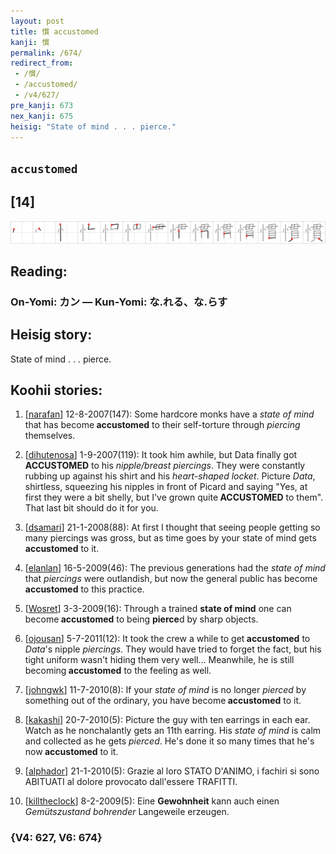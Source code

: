 ```yaml
---
layout: post
title: 慣 accustomed
kanji: 慣
permalink: /674/
redirect_from:
 - /慣/
 - /accustomed/
 - /v4/627/
pre_kanji: 673
nex_kanji: 675
heisig: "State of mind . . . pierce."
---
```


## `accustomed`

## [14]

<div class="stroke"><img src="../images/E685A3.png" /></div>

## Reading:

### On-Yomi: カン &mdash; Kun-Yomi: な.れる、な.らす

## Heisig story:

State of mind . . . pierce.

## Koohii stories:

1) [<a href="http://kanji.koohii.com/profile/narafan">narafan</a>] 12-8-2007(147): Some hardcore monks have a <em>state of mind</em> that has become<strong> accustomed</strong> to their self-torture through <em>piercing</em> themselves.

2) [<a href="http://kanji.koohii.com/profile/dihutenosa">dihutenosa</a>] 1-9-2007(119): It took him awhile, but Data finally got<strong> ACCUSTOMED</strong> to his <em>nipple/breast piercings</em>. They were constantly rubbing up against his shirt and his <em>heart-shaped locket</em>. Picture <em>Data</em>, shirtless, squeezing his nipples in front of Picard and saying &quot;Yes, at first they were a bit shelly, but I&#039;ve grown quite<strong> ACCUSTOMED</strong> to them&quot;. That last bit should do it for you.

3) [<a href="http://kanji.koohii.com/profile/dsamari">dsamari</a>] 21-1-2008(88): At first I thought that seeing people getting so many piercings was gross, but as time goes by your state of mind gets<strong> accustomed</strong> to it.

4) [<a href="http://kanji.koohii.com/profile/elanlan">elanlan</a>] 16-5-2009(46): The previous generations had the <em>state of mind</em> that <em>piercings</em> were outlandish, but now the general public has become<strong> accustomed</strong> to this practice.

5) [<a href="http://kanji.koohii.com/profile/Wosret">Wosret</a>] 3-3-2009(16): Through a trained <strong>state of mind</strong> one can become<strong> accustomed</strong> to being <strong>pierce</strong>d by sharp objects.

6) [<a href="http://kanji.koohii.com/profile/ojousan">ojousan</a>] 5-7-2011(12): It took the crew a while to get<strong> accustomed</strong> to <em>Data</em>&#039;s nipple <em>piercings</em>. They would have tried to forget the fact, but his tight uniform wasn&#039;t hiding them very well... Meanwhile, he is still becoming<strong> accustomed</strong> to the feeling as well.

7) [<a href="http://kanji.koohii.com/profile/johngwk">johngwk</a>] 11-7-2010(8): If your <em>state of mind</em> is no longer <em>pierced</em> by something out of the ordinary, you have become<strong> accustomed</strong> to it.

8) [<a href="http://kanji.koohii.com/profile/kakashi">kakashi</a>] 20-7-2010(5): Picture the guy with ten earrings in each ear. Watch as he nonchalantly gets an 11th earring. His <em>state of mind</em> is calm and collected as he gets <em>pierced</em>. He&#039;s done it so many times that he&#039;s now<strong> accustomed</strong> to it.

9) [<a href="http://kanji.koohii.com/profile/alphador">alphador</a>] 21-1-2010(5): Grazie al loro STATO D&#039;ANIMO, i fachiri si sono ABITUATI al dolore provocato dall&#039;essere TRAFITTI.

10) [<a href="http://kanji.koohii.com/profile/killtheclock">killtheclock</a>] 8-2-2009(5): Eine <strong>Gewohnheit</strong> kann auch einen <em>Gemütszustand</em> <em>bohrender</em> Langeweile erzeugen.

### {V4: 627, V6: 674}
